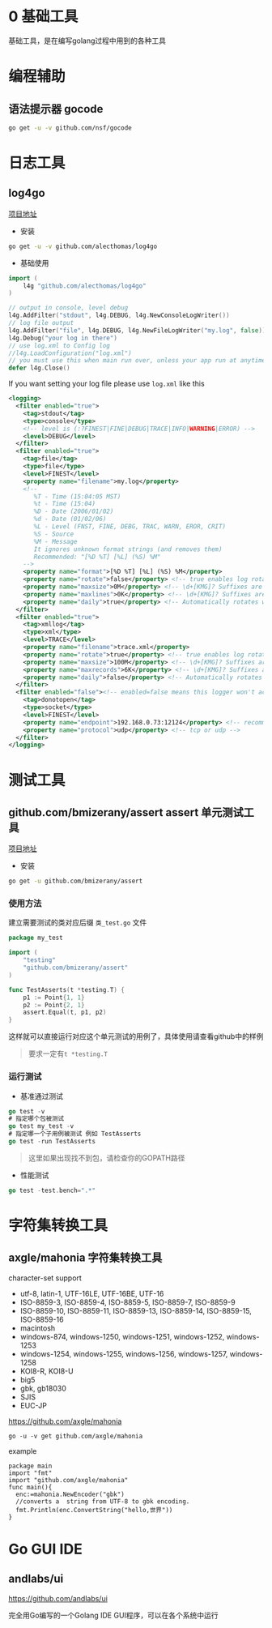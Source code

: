 # 0 基础工具

基础工具，是在编写golang过程中用到的各种工具

# 编程辅助

## 语法提示器 gocode

```sh
go get -u -v github.com/nsf/gocode
```

# 日志工具

## log4go

[项目地址](https://github.com/alecthomas/log4go)

- 安装

```sh
go get -u -v github.com/alecthomas/log4go
```

- 基础使用



```go
import (
    l4g "github.com/alecthomas/log4go"
)

// output in console, level debug
l4g.AddFilter("stdout", l4g.DEBUG, l4g.NewConsoleLogWriter())
// log file output
l4g.AddFilter("file", l4g.DEBUG, l4g.NewFileLogWriter("my.log", false))
l4g.Debug("your log in there")
// use log.xml to Config log
//l4g.LoadConfiguration("log.xml")
// you must use this when main run over, unless your app run at anytime
defer l4g.Close()
```

If you want setting your log file please use `log.xml` like this

```xml
<logging>
  <filter enabled="true">
    <tag>stdout</tag>
    <type>console</type>
    <!-- level is (:?FINEST|FINE|DEBUG|TRACE|INFO|WARNING|ERROR) -->
    <level>DEBUG</level>
  </filter>
  <filter enabled="true">
    <tag>file</tag>
    <type>file</type>
    <level>FINEST</level>
    <property name="filename">my.log</property>
    <!--
       %T - Time (15:04:05 MST)
       %t - Time (15:04)
       %D - Date (2006/01/02)
       %d - Date (01/02/06)
       %L - Level (FNST, FINE, DEBG, TRAC, WARN, EROR, CRIT)
       %S - Source
       %M - Message
       It ignores unknown format strings (and removes them)
       Recommended: "[%D %T] [%L] (%S) %M"
    -->
    <property name="format">[%D %T] [%L] (%S) %M</property>
    <property name="rotate">false</property> <!-- true enables log rotation, otherwise append -->
    <property name="maxsize">0M</property> <!-- \d+[KMG]? Suffixes are in terms of 2**10 -->
    <property name="maxlines">0K</property> <!-- \d+[KMG]? Suffixes are in terms of thousands -->
    <property name="daily">true</property> <!-- Automatically rotates when a log message is written after midnight -->
  </filter>
  <filter enabled="true">
    <tag>xmllog</tag>
    <type>xml</type>
    <level>TRACE</level>
    <property name="filename">trace.xml</property>
    <property name="rotate">true</property> <!-- true enables log rotation, otherwise append -->
    <property name="maxsize">100M</property> <!-- \d+[KMG]? Suffixes are in terms of 2**10 -->
    <property name="maxrecords">6K</property> <!-- \d+[KMG]? Suffixes are in terms of thousands -->
    <property name="daily">false</property> <!-- Automatically rotates when a log message is written after midnight -->
  </filter>
  <filter enabled="false"><!-- enabled=false means this logger won't actually be created -->
    <tag>donotopen</tag>
    <type>socket</type>
    <level>FINEST</level>
    <property name="endpoint">192.168.0.73:12124</property> <!-- recommend UDP broadcast -->
    <property name="protocol">udp</property> <!-- tcp or udp -->
  </filter>
</logging>
```


# 测试工具

## github.com/bmizerany/assert assert 单元测试工具

[项目地址](https://github.com/bmizerany/assert)

- 安装

```sh
go get -u github.com/bmizerany/assert
```

### 使用方法

建立需要测试的类对应后缀 `类_test.go` 文件

```go
package my_test

import (
    "testing"
    "github.com/bmizerany/assert"
)

func TestAsserts(t *testing.T) {
    p1 := Point{1, 1}
    p2 := Point{2, 1}
    assert.Equal(t, p1, p2)
}
```

这样就可以直接运行对应这个单元测试的用例了，具体使用请查看github中的样例

> 要求一定有`t *testing.T`

### 运行测试

- 基准通过测试

```go
go test -v
# 指定哪个包被测试
go test my_test -v
# 指定哪一个子用例被测试 例如 TestAsserts
go test -run TestAsserts
```

> 这里如果出现找不到包，请检查你的GOPATH路径

- 性能测试

```go
go test -test.bench=".*"
```

# 字符集转换工具

## axgle/mahonia 字符集转换工具

character-set support

- utf-8, latin-1, UTF-16LE, UTF-16BE, UTF-16
- ISO-8859-3, ISO-8859-4, ISO-8859-5, ISO-8859-7, ISO-8859-9
- ISO-8859-10, ISO-8859-11, ISO-8859-13, ISO-8859-14, ISO-8859-15, ISO-8859-16
- macintosh
- windows-874, windows-1250, windows-1251, windows-1252, windows-1253
- windows-1254, windows-1255, windows-1256, windows-1257, windows-1258
- KOI8-R, KOI8-U
- big5
- gbk, gb18030
- SJIS
- EUC-JP

https://github.com/axgle/mahonia

```golang
go -u -v get github.com/axgle/mahonia
```

example

```golang
package main
import "fmt"
import "github.com/axgle/mahonia"
func main(){
  enc:=mahonia.NewEncoder("gbk")
  //converts a  string from UTF-8 to gbk encoding.
  fmt.Println(enc.ConvertString("hello,世界"))
}
```

# Go GUI IDE

## andlabs/ui

https://github.com/andlabs/ui

完全用Go编写的一个Golang IDE GUI程序，可以在各个系统中运行
